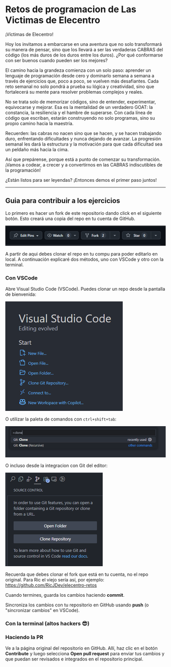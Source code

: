 # Retos de programacion de Las Victimas de Elecentro

¡Víctimas de Elecentro!

Hoy los invitamos a embarcarse en una aventura que no solo transformará su manera de pensar, sino que los llevará a ser las verdaderas CABRAS del código (los más duros de los duros entre los duros). ¿Por qué conformarse con ser buenos cuando pueden ser los mejores?

El camino hacia la grandeza comienza con un solo paso: aprender un lenguaje de programación desde cero y dominarlo semana a semana a través de ejercicios que, poco a poco, se vuelven más desafiantes. Cada reto semanal no solo pondrá a prueba su lógica y creatividad, sino que fortalecerá su mente para resolver problemas complejos y reales.

No se trata solo de memorizar códigos, sino de entender, experimentar, equivocarse y mejorar. Esa es la mentalidad de un verdadero GOAT: la constancia, la resiliencia y el hambre de superarse. Con cada línea de código que escriban, estarán construyendo no solo programas, sino su propio camino hacia la maestría.

Recuerden: las cabras no nacen sino que se hacen, y se hacen trabajando duro, enfrentando dificultades y nunca dejando de avanzar. La progresión semanal les dará la estructura y la motivación para que cada dificultad sea un peldaño más hacia la cima.

Así que prepárense, porque está a punto de comenzar su transformación. ¡Vamos a codear, a crecer y a convertirnos en las CABRAS indiscutibles de la programación!

¿Están listos para ser leyendas? ¡Entonces demos el primer paso juntos!

---

## Guia para contribuir a los ejercicios

Lo primero es hacer un fork de este repositorio dando click en el siguiente botón. Esto creará una copia del repo en tu cuenta de GitHub.

![botón de fork](./images/fork-button.png)

A partir de aqui debes clonar el repo en tu compu para poder editarlo en local. A continuación explicaré dos métodos, uno con VSCode y otro con la terminal.

### Con VSCode

Abre Visual Studio Code (VSCode). Puedes clonar un repo desde la pantalla de bienvenida:

![clonar en pantalla de bienvenida](./images/vscode-1.png)

O utilizar la paleta de comandos con `ctrl+shift+tab`:

![clonar con paleta de comandos](./images/vscode-2.png)

O incluso desde la integracion con Git del editor:

![clonar con integracion](./images/vscode-3.png)

Recuerda que debes clonar el fork que está en tu cuenta, no el repo original. Para Ric el viejo sería así, por ejemplo: https://github.com/RicJDev/elecentro-retos

Cuando termines, guarda los cambios haciendo **commit**.

Sincroniza los cambios con tu repositorio en GitHub usando **push** (o "sincronizar cambios" en VSCode).

### Con la terminal (altos hackers 😎)

### Haciendo la PR

Ve a la página original del repositorio en GitHub. Allí, haz clic en el botón **Contribute** y luego selecciona **Open pull request** para enviar tus cambios y que puedan ser revisados e integrados en el repositorio principal.

